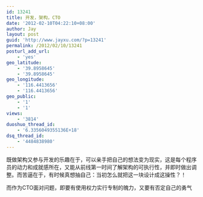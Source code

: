 ```yaml
---
id: 13241
title: 开发，架构，CTO
date: '2012-02-10T04:22:10+08:00'
author: Jay
layout: post
guid: 'http://www.jayxu.com/?p=13241'
permalink: /2012/02/10/13241
posturl_add_url:
    - 'yes'
geo_latitude:
    - '39.8958645'
    - '39.8958645'
geo_longitude:
    - '116.4413656'
    - '116.4413656'
geo_public:
    - '1'
    - '1'
views:
    - '3814'
duoshuo_thread_id:
    - '6.3356049355136E+18'
dsq_thread_id:
    - '4484838980'
---
```


既做架构又参与开发的乐趣在于，可以亲手把自己的想法变为现实，这是每个程序员的动力和成就感所在，又能从前线第一时间了解架构的可执行性，并即时做出调整。而苦逼在于，有时候真想抽自己：当初怎么就把这一块设计成这操性？！

而作为CTO面对问题，即要有使用权力实行专制的魄力，又要有否定自己的勇气